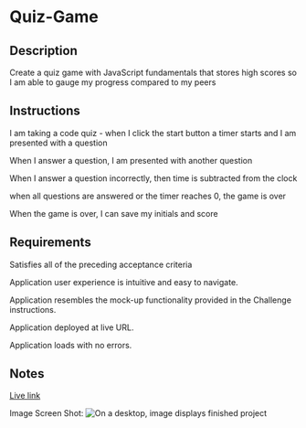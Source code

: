 # Quiz-Game

## Description

Create a quiz game with JavaScript fundamentals that stores high scores so I am able to gauge my progress compared to my peers

## Instructions

I am taking a code quiz - when I click the start button a timer starts and I am presented with a question

When I answer a question, I am presented with another question

When I answer a question incorrectly, then time is subtracted from the clock

when all questions are answered or the timer reaches 0, the game is over

When the game is over, I can save my initials and score


## Requirements

Satisfies all of the preceding acceptance criteria

Application user experience is intuitive and easy to navigate.

Application resembles the mock-up functionality provided in the Challenge instructions.

Application deployed at live URL.

Application loads with no errors.


## Notes

[Live link](https://leybaair.github.io/Password-Generator/)

Image Screen Shot: ![On a desktop, image displays finished project](./passwordgenerated.png)
